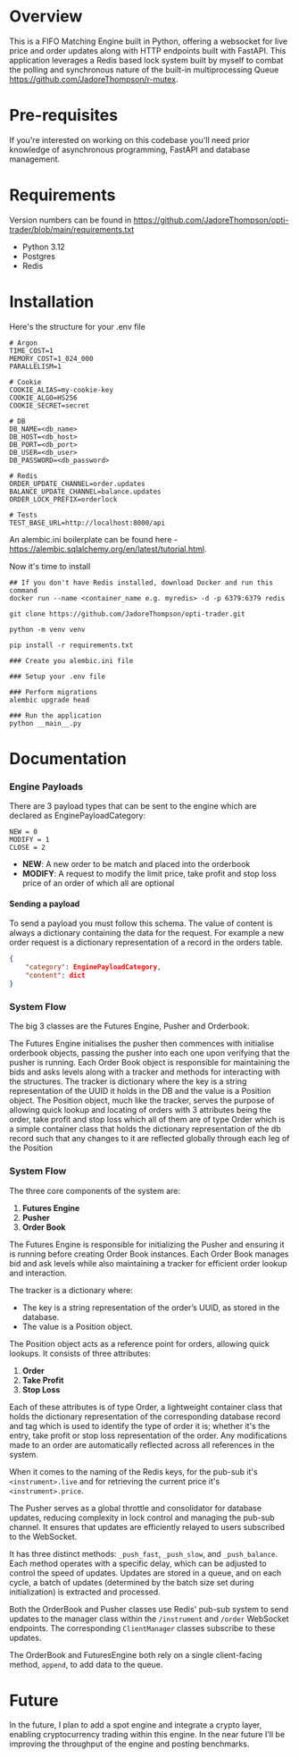 # **Overview**
This is a FIFO Matching Engine built in Python, offering a websocket for live price and order updates along with HTTP endpoints built with FastAPI. This application leverages a Redis based lock system built by myself to combat the polling and synchronous nature of the built-in multiprocessing Queue https://github.com/JadoreThompson/r-mutex.

# **Pre-requisites**
If you're interested on working on this codebase you'll need prior knowledge of asynchronous programming, FastAPI and database management.

# **Requirements**
Version numbers can be found in https://github.com/JadoreThompson/opti-trader/blob/main/requirements.txt
- Python 3.12
- Postgres
- Redis

# **Installation**
Here's the structure for your .env file
```
# Argon
TIME_COST=1
MEMORY_COST=1_024_000
PARALLELISM=1

# Cookie
COOKIE_ALIAS=my-cookie-key
COOKIE_ALGO=HS256
COOKIE_SECRET=secret

# DB
DB_NAME=<db_name>
DB_HOST=<db_host>
DB_PORT=<db_port>
DB_USER=<db_user>
DB_PASSWORD=<db_password>

# Redis
ORDER_UPDATE_CHANNEL=order.updates
BALANCE_UPDATE_CHANNEL=balance.updates
ORDER_LOCK_PREFIX=orderlock

# Tests
TEST_BASE_URL=http://localhost:8000/api
```

An alembic.ini boilerplate can be found here - https://alembic.sqlalchemy.org/en/latest/tutorial.html.

Now it's time to install

```
## If you don't have Redis installed, download Docker and run this command
docker run --name <container_name e.g. myredis> -d -p 6379:6379 redis

git clone https://github.com/JadoreThompson/opti-trader.git

python -m venv venv

pip install -r requirements.txt

### Create you alembic.ini file

### Setup your .env file

### Perform migrations
alembic upgrade head

### Run the application
python __main__.py
```


# **Documentation**
### **Engine Payloads**
There are 3 payload types that can be sent to the engine which are declared as EnginePayloadCategory:
```
NEW = 0
MODIFY = 1
CLOSE = 2
```

- **NEW**: A new order to be match and placed into the orderbook
- **MODIFY**: A request to modify the limit price, take profit and stop loss price of an order of which all are optional

#### **Sending a payload**
To send a payload you must follow this schema. The value of content is always a dictionary containing the data for the request. For example a new order request is a dictionary representation of a record in the orders table.
```json
{
	"category": EnginePayloadCategory,
	"content": dict
}
```

### **System Flow**
The big 3 classes are the Futures Engine, Pusher and Orderbook.

The Futures Engine initialises the pusher then commences with initialise orderbook objects, passing the pusher into each one upon verifying that the pusher is running. Each Order Book object is responsible for maintaining the bids and asks levels along with a tracker and methods for interacting with the structures. The tracker is dictionary where the key is a string representation of the UUID it holds in the DB and the value is a Position object. The Position object, much like the tracker, serves the purpose of allowing quick lookup and locating of orders with 3 attributes being the order, take profit and stop loss which all of them are of type Order which is a simple container class that holds the dictionary representation of the db record such that any changes to it are reflected globally through each leg of the Position

### **System Flow**

The three core components of the system are:

1. **Futures Engine**
2. **Pusher**
3. **Order Book**

The Futures Engine is responsible for initializing the Pusher and ensuring it is running before creating Order Book instances. Each Order Book manages bid and ask levels while also maintaining a tracker for efficient order lookup and interaction.

The tracker is a dictionary where:

- The key is a string representation of the order’s UUID, as stored in the database.
- The value is a Position object.

The Position object acts as a reference point for orders, allowing quick lookups. It consists of three attributes:

1. **Order**
2. **Take Profit**
3. **Stop Loss**

Each of these attributes is of type Order, a lightweight container class that holds the dictionary representation of the corresponding database record and tag which is used to identify the type of order it is; whether it's the entry, take profit or stop loss representation of the order. Any modifications made to an order are automatically reflected across all references in the system.

When it comes to the naming of the Redis keys, for the pub-sub it's `<instrument>.live` and for retrieving the current price it's `<instrument>.price`.

The Pusher serves as a global throttle and consolidator for database updates, reducing complexity in lock control and managing the pub-sub channel. It ensures that updates are efficiently relayed to users subscribed to the WebSocket.

It has three distinct methods: `_push_fast`, `_push_slow`, and `_push_balance`. Each method operates with a specific delay, which can be adjusted to control the speed of updates. Updates are stored in a queue, and on each cycle, a batch of updates (determined by the batch size set during initialization) is extracted and processed.

Both the OrderBook and Pusher classes use Redis' pub-sub system to send updates to the manager class within the `/instrument` and `/order` WebSocket endpoints. The corresponding `ClientManager` classes subscribe to these updates.

The OrderBook and FuturesEngine both rely on a single client-facing method, `append`, to add data to the queue.

# **Future**
In the future, I plan to add a spot engine and integrate a crypto layer, enabling cryptocurrency trading within this engine. In the near future I'll be improving the throughput of the engine and posting benchmarks.